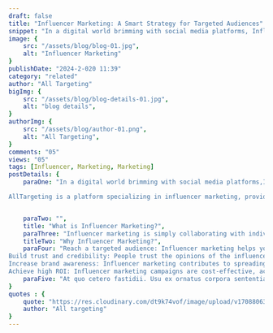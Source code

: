 ```yaml
---
draft: false
title: "Influencer Marketing: A Smart Strategy for Targeted Audiences"
snippet: "In a digital world brimming with social media platforms, Influencer Marketing emerges as a smart strategy that effectively reaches your target audience."
image: {
    src: "/assets/blog/blog-01.jpg",
    alt: "Influencer Marketing"
}
publishDate: "2024-2-020 11:39"
category: "related"
author: "All Targeting"
bigImg: {
    src: "/assets/blog/blog-details-01.jpg",
    alt: "blog details",
}
authorImg: {
    src: "/assets/blog/author-01.png",
    alt: "All Targeting",
}
comments: "05"
views: "05"
tags: [Influencer, Marketing, Marketing]
postDetails: {
    paraOne: "In a digital world brimming with social media platforms,Influencer Marketing emerges as a smart strategy that effectively reaches your target audience.

AllTargeting is a platform specializing in influencer marketing, providing you with comprehensive solutions to develop your marketing campaigns and achieve your goals.",


    paraTwo: "",
    title: "What is Influencer Marketing?",
    paraThree: "Influencer marketing is simply collaborating with individuals who have a large following on social media platforms to promote your products or services.",
    titleTwo: "Why Influencer Marketing?",
    paraFour: "Reach a targeted audience: Influencer marketing helps you reach a specific audience interested in your field of expertise, increasing the chances of converting them into customers.
Build trust and credibility: People trust the opinions of the influencers they follow, so their recommendations for your products or services enhance their credibility and encourage their purchase.
Increase brand awareness: Influencer marketing contributes to spreading awareness of your brand among a wider audience, which strengthens its position in the market.
Achieve high ROI: Influencer marketing campaigns are cost-effective, achieving a high return on investment compared to traditional marketing methods.",
    paraFive: "At quo cetero fastidii. Usu ex ornatus corpora sententiae, vocibus deleniti ut nec. Ut enim eripuit eligendi est, in iracundia signiferumque quo. Sed virtute suavitate suscipiantur ea, dolor this can eloquentiam ei pro. Suas adversarium interpretaris eu sit, eum viris impedit ne. Erant appareat corrumpit ei vel."
}
quotes : {
    quote: "https://res.cloudinary.com/dt9k74vof/image/upload/v1708806353/3d-illustration-person-with-sunglasses_23-2149436188_nsgqtc.webpk",
    author: "All targeting"
}
---
```

